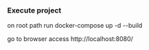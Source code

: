 ### Execute project

on root path run docker-compose up -d --build

go to browser access http://localhost:8080/
